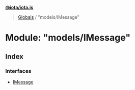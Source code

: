 **[@iota/iota.js](../README.md)**

> [Globals](../README.md) / "models/IMessage"

# Module: "models/IMessage"

## Index

### Interfaces

* [IMessage](../interfaces/_models_imessage_.imessage.md)
